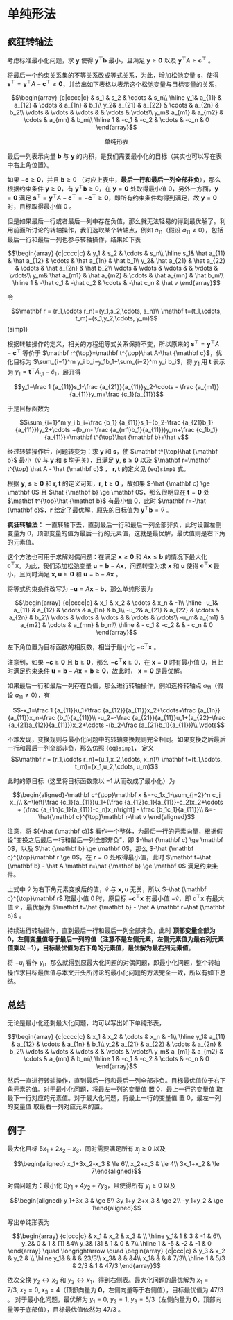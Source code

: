 # 单纯形法

## 疯狂转轴法
考虑标准最小化问题，求 $\mathbf y$ 使得 $\mathbf y^{\top}\mathbf b$ 最小，且满足 $\mathbf y \ge \mathbf 0$ 以及 $\mathbf y^{\top}A \ge \mathbf c^{\top}$ 。

将最后一个约束关系集的不等关系改成等式关系，为此，增加松弛变量 $\mathbf s$，使得 $\mathbf s^{\top}=\mathbf y^{\top}A - \mathbf c^{\top} \ge \mathbf 0$，并给出如下表格以表示这个松弛变量与目标变量的关系，

$$\begin{array} {c|cccc|c} 
& s_1 & s_2 & \cdots & s_n\\
\hline
y_1& a_{11} & a_{12} & \cdots & a_{1n} & b_1\\
y_2& a_{21} & a_{22} & \cdots & a_{2n} & b_2\\
\vdots & \vdots & \vdots & & \vdots & \vdots\\
y_m& a_{m1} & a_{m2} & \cdots & a_{mn} & b_m\\
\hline
1 & -c_1 & -c_2 & \cdots & -c_n & 0
\end{array}$$
<center>单纯形表</center>

最后一列表示向量 $\mathbf b$ 与 $\mathbf y$ 的内积，是我们需要最小化的目标（其实也可以写在表中右上角位置）。

如果 $-\mathbf c \ge \mathbf 0$，并且 $\mathbf b \ge 0$ （对应上表中，**最后一行和最后一列全部非负**），那么根据约束条件 $\mathbf y \ge \mathbf 0$，有 $\mathbf y^{\top}\mathbf b \ge 0$，在 $\mathbf y=\mathbf 0$ 处取得最小值 $0$，另外一方面，$\mathbf y=\mathbf 0$ 满足 $\mathbf s^{\top}=\mathbf y^{\top}A - \mathbf c^{\top}=- \mathbf c^{\top} \ge \mathbf 0$，即所有约束条件均得到满足，故 $\mathbf y=\mathbf 0$ 时，目标取得最小值 $0$ 。

但是如果最后一行或者最后一列中存在负值，那么就无法轻易的得到最优解了。利用前面所讨论的转轴操作，我们选取某个转轴点，例如 $a_{11}$（假设 $a_{11}\neq 0$），包括最后一行和最后一列也参与转轴操作，结果如下表

$$\begin{array} {c|cccc|c} 
& y_1 & s_2 & \cdots & s_n\\
\hline
s_1& \hat a_{11} & \hat a_{12} & \cdots & \hat a_{1n} & \hat b_1\\
y_2& \hat a_{21} & \hat a_{22} & \cdots & \hat a_{2n} & \hat b_2\\
\vdots & \vdots & \vdots & & \vdots & \vdots\\
y_m& \hat a_{m1} & \hat a_{m2} & \cdots & \hat a_{mn} & \hat b_m\\
\hline
1 & -\hat c_1 & -\hat c_2 & \cdots & -\hat c_n & \hat v
\end{array}$$

令 

$$\mathbf r = (r_1,\cdots r_n)=(y_1,s_2,\cdots, s_n)\\
\mathbf t=(t_1,\cdots, t_m)=(s_1,y_2,\cdots, y_m)$$ (simp1)

根据转轴操作的定义，相关的方程组等式关系保持不变，所以原来的 $\mathbf s^{\top}=\mathbf y^{\top}A-\mathbf c^{\top}$ 等价于 $\mathbf r^{\top}=\mathbf t^{\top}\hat A-\hat {\mathbf c}$，优化目标为 $\sum_{i=1}^m y_i b_i=y_1b_1+\sum_{i=2}^m y_i b_i$，将 $y_1$ 用 $\mathbf t$ 表示为 $y_1=\mathbf t^{\top} \hat A_{:,1}-\hat c_1$，展开得

$$y_1=\frac 1 {a_{11}}s_1-\frac {a_{21}}{a_{11}}y_2-\cdots - \frac {a_{m1}}{a_{11}}y_m+\frac {c_1}{a_{11}}$$

于是目标函数为

$$\sum_{i=1}^m y_i b_i=\frac {b_1} {a_{11}}s_1+(b_2-\frac {a_{21}b_1}{a_{11}})y_2+\cdots +(b_m- \frac {a_{m1}b_1}{a_{11}})y_m+\frac {c_1b_1}{a_{11}}=\mathbf t^{\top}\hat {\mathbf b}+\hat v$$

经过转轴操作后，问题转变为：求 $\mathbf y$ 和 $\mathbf s$，使 $\mathbf t^{\top}\hat {\mathbf b}$ 最小（$\hat v$ 与 $\mathbf y$ 和 $\mathbf s$ 均无关），且满足 $\mathbf y, \ \mathbf s \ge \mathbf 0$ 以及 $\mathbf r=\mathbf t^{\top} \hat A - \hat {\mathbf c}$ ， $\mathbf {r,t}$ 的定义见 {eq}`simp1` 式。

根据 $\mathbf y, \ \mathbf s \ge \mathbf 0$ 和 $\mathbf {r,t}$ 的定义可知，$\mathbf r, \ \mathbf t \ge \mathbf 0$ ，故如果 $-\hat {\mathbf c} \ge \mathbf 0$ 且 $\hat {\mathbf b} \ge \mathbf 0$，那么很明显在 $\mathbf t=\mathbf 0$ 处 $\mathbf t^{\top}\hat {\mathbf b}$ 有最小值 $0$，此时 $\mathbf r=-\hat {\mathbf c}$，$\mathbf r$ 给定了最优解，原先的目标值为 $\mathbf y^{\top}\mathbf b=\hat v$ 。

**疯狂转轴法：** 一直转轴下去，直到最后一行和最后一列全部非负，此时设置左侧变量为 0，顶部变量的值为最后一行的元素值，这就是最优解，最优值则是右下角的元素值。

这个方法也可用于求解对偶问题：在满足 $\mathbf x \ge \mathbf 0$ 和 $A\mathbf x \le \mathbf b$ 的情况下最大化 $\mathbf c^{\top}\mathbf x$。为此，我们添加松弛变量 $\mathbf u = \mathbf b - A\mathbf x$，问题转变为求 $\mathbf x$ 和 $\mathbf u$ 使得 $\mathbf c^{\top}\mathbf x$ 最小，且同时满足 $\mathbf {x, u} \ge \mathbf 0$ 和 $\mathbf u=\mathbf b-A\mathbf x$ 。

将等式约束条件改写为 $-\mathbf u = A\mathbf x - \mathbf b$，那么单纯形表为

$$\begin{array} {c|cccc|c} 
& x_1 & x_2 & \cdots & x_n & -1\\
\hline
-u_1& a_{11} & a_{12} & \cdots & a_{1n} & b_1\\
-u_2& a_{21} & a_{22} & \cdots & a_{2n} & b_2\\
\vdots & \vdots & \vdots & & \vdots & \vdots\\
-u_m& a_{m1} & a_{m2} & \cdots & a_{mn} & b_m\\
\hline
 & - c_1 & -c_2 & & - c_n & 0
\end{array}$$

左下角位置为目标函数的相反数，相当于最小化 $-\mathbf c^{\top}\mathbf x$ 。

注意到，如果 $-\mathbf c \ge \mathbf 0$ 且 $\mathbf b \ge \mathbf 0$，那么 $-\mathbf c^{\top}\mathbf x \ge 0$，在 $\mathbf x=\mathbf 0$ 时有最小值 $0$，且此时满足约束条件 $\mathbf u=\mathbf b-A\mathbf x=\mathbf b \ge \mathbf 0$，故此时， $\mathbf x = \mathbf 0$ 是最优解。

如果最后一行和最后一列存在负值，那么进行转轴操作，例如选择转轴点 $a_{11}$（假设 $a_{11}\neq 0$），有

$$-x_1=\frac 1 {a_{11}}u_1+\frac {a_{12}}{a_{11}}x_2+\cdots+\frac {a_{1n}}{a_{11}}x_n-\frac {b_1}{a_{11}}\\
-u_2=-\frac {a_{21}}{a_{11}}u_1+(a_{22}-\frac {a_{21}a_{12}}{a_{11}})x_2+\cdots -(b_2-\frac {a_{21}b_1}{a_{11}})\\
\vdots$$

不难发现，变换规则与最小化问题中的转轴变换规则完全相同。如果变换之后最后一行和最后一列全部非负，那么仿照 {eq}`simp1`， 定义
$$\mathbf r = (r_1,\cdots r_n)=(u_1,x_2,\cdots, x_n)\\
\mathbf t=(t_1,\cdots, t_m)=(x_1,u_2,\cdots, u_m)$$

此时的原目标（这里将目标函数乘以 $-1$ 从而改成了最小化）为

$$\begin{aligned}-\mathbf c^{\top}\mathbf x &=-c_1x_1-\sum_{j=2}^n c_j x_j\\
&=\left[\frac {c_1}{a_{11}}u_1+(\frac {a_{12}c_1}{a_{11}}-c_2)x_2+\cdots + (\frac {a_{1n}c_1}{a_{11}}-c_n)x_n\right] - \frac {b_1c_1}{a_{11}}\\
&=-\hat{\mathbf c}^{\top}\mathbf r-\hat v
\end{aligned}$$

注意，将 $(-\hat {\mathbf c})$ 看作一个整体，为最后一行的元素向量，根据假设“变换之后最后一行和最后一列全部非负”，即 $-\hat {\mathbf c} \ge \mathbf 0$，以及 $\hat {\mathbf b} \ge \mathbf 0$，那么 $-\hat {\mathbf c}^{\top}\mathbf r \ge 0$，在 $\mathbf r=\mathbf 0$ 处取得最小值，此时 $\mathbf t=\hat {\mathbf b} - \hat A \mathbf r=\hat {\mathbf b} \ge \mathbf 0$ 满足约束条件。

上式中 $\hat v$ 为右下角元素变换后的值，$\hat v$ 与 $\mathbf {x, u}$ 无关，所以 $-\hat {\mathbf c}^{\top}\mathbf r$ 取最小值 $0$ 时，原目标 $-\mathbf c^{\top}\mathbf x$ 有最小值 $-\hat v$，即 $\mathbf c^{\top}\mathbf x$ 有最大值 $\hat v$ ，最优解为 $\mathbf t=\hat {\mathbf b} - \hat A \mathbf r=\hat {\mathbf b}$ 。

持续进行转轴操作，直到最后一行和最后一列全部非负，此时 **顶部变量全部为 0，左侧变量值等于最后一列的值（注意不是左侧元素，左侧元素值为最右列元素值乘以 $-1$），目标最优值为右下角的元素值，最优解为最右列元素值**。

将 $-u_i$ 看作 $y_i$，那么就得到原最大化问题的对偶问题，即最小化问题，整个转轴操作求目标最优值与本文开头所讨论的最小化问题的方法完全一致，所以有如下总结。

## 总结
无论是最小化还剩最大化问题，均可以写出如下单纯形表，

$$\begin{array} {c|cccc|c} 
& x_1 & x_2 & \cdots & x_n & -1\\
\hline
y_1& a_{11} & a_{12} & \cdots & a_{1n} & b_1\\
y_2& a_{21} & a_{22} & \cdots & a_{2n} & b_2\\
\vdots & \vdots & \vdots & & \vdots & \vdots\\
y_m& a_{m1} & a_{m2} & \cdots & a_{mn} & b_m\\
\hline
1 & -c_1 & -c_2 & \cdots & -c_n & 0
\end{array}$$

然后一直进行转轴操作，直到最后一行和最后一列全部非负。目标最优值位于右下角元素的值。对于最小化问题，将最左一列的变量值 置 0，最上一行的变量值 取最下一行对应的元素值。对于最大化问题，将最上一行的变量值 置 0，最左一列的变量值 取最右一列对应元素的置。

## 例子

最大化目标 $5x_1+2x_2+x_3$，同时需要满足所有 $x_j \ge 0$ 以及

$$\begin{aligned} x_1+3x_2-x_3 & \le 6\\
x_2+x_3 & \le 4\\
3x_1+x_2 & \le 7\end{aligned}$$

对偶问题为：最小化 $6y_1+4y_2+7y_3$，且使得所有 $y_i \ge 0$ 以及

$$\begin{aligned} y_1+3x_3 & \ge 5\\
3y_1+y_2+x_3 & \ge 2\\
-y_1+y_2 & \ge 1\end{aligned}$$

写出单纯形表为

$$\begin{array} {c|ccc|c} 
& x_1 & x_2 & x_3 & \\
\hline
y_1& 1 & 3 & -1 & 6\\
y_2& 0 & 1 & [1] &4\\
y_3& [3] & 1 & 0 & 7\\
\hline
1 & -5 & -2 & -1 & 0
\end{array}
\quad \longrightarrow \quad
\begin{array} {c|ccc|c} 
& y_3 & x_2 & y_2 & \\
\hline
y_1&  &  &  & 23/3\\
x_3&  &  &  &4\\
x_1&  &  &  & 7/3\\
\hline
1 & 5/3 & 2/3 & 1 & 47/3
\end{array}$$

依次交换 $y_2 \leftrightarrow x_3$ 和 $y_3 \leftrightarrow x_1$，得到右侧表。最大化问题的最优解为 $x_1=7/3, \ x_2=0, \ x_3=4$（顶部向量为 $\mathbf 0$，左侧向量等于右侧值），目标最优值为 $47/3$ 。 对于最小化问题，最优解为 $y_1=0, \ y_2=1, \ y_3=5/3$（左侧向量为 $\mathbf 0$，顶部向量等于底部值），目标最优值依然为 $47/3$ 。